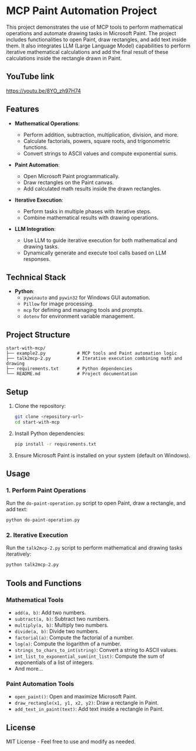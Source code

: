 # MCP Paint Automation Project

This project demonstrates the use of MCP tools to perform mathematical operations and automate drawing tasks in Microsoft Paint. The project includes functionalities to open Paint, draw rectangles, and add text inside them. It also integrates LLM (Large Language Model) capabilities to perform iterative mathematical calculations and add the final result of these calculations inside the rectangle drawn in Paint.

## YouTube link
https://youtu.be/8YO_zh97H74

## Features

- **Mathematical Operations**:
  - Perform addition, subtraction, multiplication, division, and more.
  - Calculate factorials, powers, square roots, and trigonometric functions.
  - Convert strings to ASCII values and compute exponential sums.

- **Paint Automation**:
  - Open Microsoft Paint programmatically.
  - Draw rectangles on the Paint canvas.
  - Add calculated math results inside the drawn rectangles.

- **Iterative Execution**:
  - Perform tasks in multiple phases with iterative steps.
  - Combine mathematical results with drawing operations.

- **LLM Integration**:
  - Use LLM to guide iterative execution for both mathematical and drawing tasks.
  - Dynamically generate and execute tool calls based on LLM responses.

## Technical Stack

- **Python**:
  - `pywinauto` and `pywin32` for Windows GUI automation.
  - `Pillow` for image processing.
  - `mcp` for defining and managing tools and prompts.
  - `dotenv` for environment variable management.

## Project Structure

```
start-with-mcp/
├── example2.py            # MCP tools and Paint automation logic
├── talk2mcp-2.py          # Iterative execution combining math and drawing
├── requirements.txt       # Python dependencies
└── README.md              # Project documentation
```

## Setup

1. Clone the repository:
   ```bash
   git clone <repository-url>
   cd start-with-mcp
   ```

2. Install Python dependencies:
   ```bash
   pip install -r requirements.txt
   ```

3. Ensure Microsoft Paint is installed on your system (default on Windows).

## Usage

### 1. Perform Paint Operations
Run the `do-paint-operation.py` script to open Paint, draw a rectangle, and add text:
```bash
python do-paint-operation.py
```

### 2. Iterative Execution
Run the `talk2mcp-2.py` script to perform mathematical and drawing tasks iteratively:
```bash
python talk2mcp-2.py
```

## Tools and Functions

### Mathematical Tools
- `add(a, b)`: Add two numbers.
- `subtract(a, b)`: Subtract two numbers.
- `multiply(a, b)`: Multiply two numbers.
- `divide(a, b)`: Divide two numbers.
- `factorial(a)`: Compute the factorial of a number.
- `log(a)`: Compute the logarithm of a number.
- `strings_to_chars_to_int(string)`: Convert a string to ASCII values.
- `int_list_to_exponential_sum(int_list)`: Compute the sum of exponentials of a list of integers.
- And more...

### Paint Automation Tools
- `open_paint()`: Open and maximize Microsoft Paint.
- `draw_rectangle(x1, y1, x2, y2)`: Draw a rectangle in Paint.
- `add_text_in_paint(text)`: Add text inside a rectangle in Paint.

## License

MIT License - Feel free to use and modify as needed.
